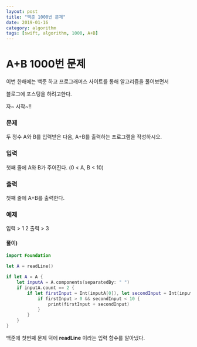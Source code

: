 ```yaml
---
layout: post
title: "백준 1000번 문제"
date: 2019-01-16
category: algorithm
tags: [swift, algorithm, 1000, A+B]
---
```


# A+B 1000번 문제 

<!-- more -->

이번 한해에는 백준 하고 프로그래머스 사이트를 통해 알고리즘을 풀어보면서

블로그에 포스팅을 하려고한다. 

자~ 시작~!!



### 문제

두 정수 A와 B를 입력받은 다음, A+B를 출력하는 프로그램을 작성하시오.

### 입력

첫째 줄에 A와 B가 주어진다. (0 < A, B < 10)

### 출력

첫째 줄에 A+B를 출력한다.

### 예제

입력  >  1 2			 출력  >  3



#### 풀이)

```swift
import Foundation

let A = readLine()

if let A = A {
    let inputA = A.components(separatedBy: " ")
    if inputA.count == 2 {
        if let firstInput = Int(inputA[0]), let secondInput = Int(inputA[1]) {
            if firstInput > 0 && secondInput < 10 {
                print(firstInput + secondInput)
            }
        }
    }
}
```



백준에 첫번째 문제 덕에  **readLine** 이라는 입력 함수를 알아냈다.
